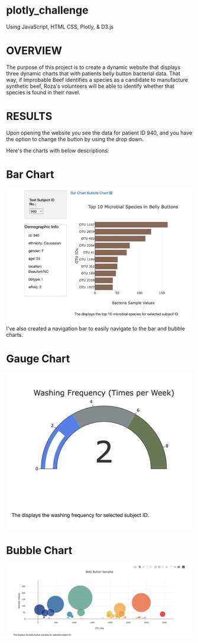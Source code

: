 # plotly_challenge
Using JavaScript, HTML CSS, Plotly, & D3.js

# OVERVIEW
The purpose of this project is to create a dynamic website that displays three dynamic charts that with patients belly button bacterial data. That way, if Improbable Beef identifies a species as a candidate to manufacture synthetic beef, Roza's volunteers will be able to identify whether that species is found in their navel.


# RESULTS
Upon opening the website you see the data for patient ID 940, and you have the option to change the button by using the drop down.  

Here's the charts with below descriptions:
# Bar Chart 
![This is an image](https://github.com/MSULioness/plotly_challenge/blob/main/images/bar%20chart.jpg)

I've also created a navigation bar to easily navigate to the bar and bubble charts. 

# Gauge Chart
![This is an image](https://github.com/MSULioness/plotly_challenge/blob/main/images/gauge%20chart.jpg)

# Bubble Chart
![This is an image](https://github.com/MSULioness/plotly_challenge/blob/main/images/bubble%20chart.jpg)


